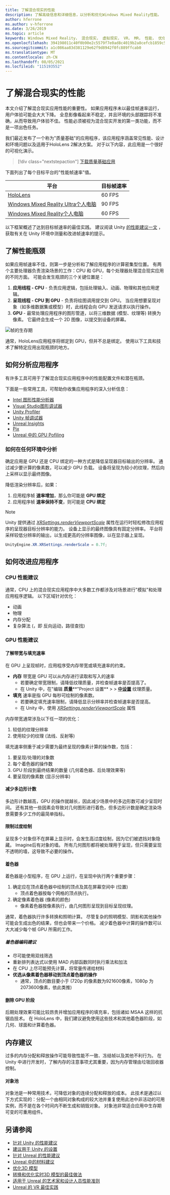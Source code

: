 ```yaml
---
title: 了解混合现实的性能
description: 了解高级信息和详细信息，以分析和优化Windows Mixed Reality性能。
author: hferrone
ms.author: v-hferrone
ms.date: 3/26/2019
ms.topic: article
keywords: Windows Mixed Reality， 混合现实， 虚拟现实， VR， MR， 性能， 优化， CPU， GPU
ms.openlocfilehash: 394198011c40f0b90e2c5579f7e0ad8c4019b2a8cefcb1859c544afcbce47df6
ms.sourcegitcommit: a1c086aa83d381129e62f9d8942f0fc889ffcab0
ms.translationtype: MT
ms.contentlocale: zh-CN
ms.lasthandoff: 08/05/2021
ms.locfileid: "115193552"
---
```

# <a name="understanding-performance-for-mixed-reality"></a>了解混合现实的性能

本文介绍了解混合现实应用性能的重要性。  如果应用程序未以最佳帧速率运行，用户体验可能会大大下降。 全息影像看起来不稳定，并且环境的头部跟踪将不准确，从而导致用户体验不佳。 性能必须被视为混合现实开发的第一类功能，而不是一项出色任务。

我们最近发布了一个称为"质量基础"的应用程序，该应用程序涵盖常见性能、设计和环境问题以及适用于HoloLens 2解决方案。 对于以下内容，此应用是一个很好的可视化演示。

> [!div class="nextstepaction"]
> [下载质量基础应用](https://www.microsoft.com/en-us/p/quality-fundamentals/9mwz852q88fw)

下面列出了每个目标平台的"性能帧速率"值。

| 平台 | 目标帧速率 |
|----------|-------------------|
| [HoloLens](/hololens/hololens1-hardware) | 60 FPS |
| [Windows Mixed Reality Ultra个人电脑](../../discover/immersive-headset-hardware-details.md) | 90 FPS |
| [Windows Mixed Reality个人电脑](../../discover/immersive-headset-hardware-details.md) | 60 FPS |

以下框架概述了达到目标帧速率的最佳实践。 建议阅读 Unity [的性能建议一文](../unity/performance-recommendations-for-unity.md) ，获取有关在 Unity 环境中测量和改进帧速率的提示。

## <a name="understanding-performance-bottlenecks"></a>了解性能瓶颈

如果应用帧速率不佳，则第一步是分析和了解应用程序的计算密集型位置。 有两个主要处理器负责渲染场景的工作：CPU 和 GPU，每个处理器处理混合现实应用的不同方面。 可能会发生瓶颈的三个关键位置是： 

1. **应用线程 - CPU** -
    负责应用逻辑，包括处理输入、动画、物理和其他应用逻辑。
2. **呈现线程 - CPU 到 GPU** - 负责将绘图调用提交到 GPU。 当应用想要呈现对象（如多维数据集或模型）时，此线程会向 GPU 发送请求以执行操作。
3. **GPU** - 最常处理应用程序的图形管道，以将三维数据 (模型、纹理等) 转换为像素。 它最终会生成一个 2D 图像，以提交到设备的屏幕。

![帧的生存期](images/lifetime-of-a-frame.png)

通常，HoloLens应用程序将绑定到 GPU，但并不总是绑定。 使用以下工具和技术了解特定应用出现瓶颈的地方。

## <a name="how-to-analyze-your-application"></a>如何分析应用程序

有许多工具可用于了解混合现实应用程序中的性能配置文件和潜在瓶颈。 

下面是一些常用工具，可帮助你收集应用程序的深入分析信息：
- [Intel 图形性能分析器](https://software.intel.com/gpa)
- [Visual Studio图形调试器](/visualstudio/debugger/graphics/visual-studio-graphics-diagnostics)
- [Unity Profiler](https://docs.unity3d.com/Manual/Profiler.html)
- [Unity 帧调试器](https://docs.unity3d.com/Manual/FrameDebugger.html)
- [Unreal Insights](../unreal/unreal-insights.md)
- [Pix](https://devblogs.microsoft.com/pix/)
- [Unreal 中的 GPU Pofiling](https://docs.unrealengine.com/en-US/TestingAndOptimization/PerformanceAndProfiling/GPU/index.html)

### <a name="how-to-profile-in-any-environment"></a>如何在任何环境中分析

确定应用是 GPU 还是 CPU 绑定的一种方式是降低呈现器目标输出的分辨率。 通过减少要计算的像素数，可以减少 GPU 负载。 设备将呈现为较小的纹理，然后向上采样以显示最终图像。

降低渲染分辨率后，如果：
1) 应用程序帧 **速率增加**，那么你可能是 **GPU 绑定**
1) 应用程序帧 **速率保持不变**，则可能是 **CPU 绑定**

>[!NOTE]
>Unity 提供通过 *[XRSettings.renderViewportScale](https://docs.unity3d.com/ScriptReference/XR.XRSettings-renderViewportScale.html)* 属性在运行时轻松修改应用程序的呈现器目标分辨率的能力。 设备上显示的最终图像具有固定分辨率。 平台将采样较低分辨率的输出，以生成更高的分辨率图像，以在显示器上呈现。 
>
>```CS
>UnityEngine.XR.XRSettings.renderScale = 0.7f;
>```

## <a name="how-to-improve-your-application"></a>如何改进应用程序

### <a name="cpu-performance-recommendations"></a>CPU 性能建议

通常，CPU 上的混合现实应用程序中大多数工作都涉及对场景进行"模拟"和处理应用程序逻辑。 以下区域针对优化：

- 动画
- 物理
- 内存分配
- 复杂算法 (，即 反向运动，路径查找) 

### <a name="gpu-performance-recommendations"></a>GPU 性能建议

#### <a name="understanding-bandwidth-vs-fill-rate"></a>了解带宽与填充速率
在 GPU 上呈现帧时，应用程序受内存带宽或填充速率的约束。

- **内存** 带宽是 GPU 可以从内存进行读取和写入的速率
    - 若要确定带宽限制，请降低纹理质量，并检查帧速率是否提高了。
    - 在 Unity 中，在"编辑 **质量****"Project 设置**  >    >  **[中设置](https://docs.unity3d.com/Manual/class-QualitySettings.html)** 纹理质量。
- **填充** 速率是指 GPU 每秒可绘制的像素数。
    - 若要确定填充速率限制，请降低显示分辨率并检查帧速率是否提高。 
    - 在 Unity 中，使用  *[XRSettings.renderViewportScale](https://docs.unity3d.com/ScriptReference/XR.XRSettings-renderViewportScale.html)* 属性

内存带宽通常涉及以下任一项的优化：
1) 较低的纹理分辨率
2) 使用较少的纹理 (法线、反射等) 

填充速率侧重于减少需要为最终呈现的像素计算的操作数，包括：
1) 要呈现/处理的对象数
2) 每个着色器的操作数
3) GPU 阶段到最终结果的数量 (几何着色器、后处理效果等) 
4) 要呈现的像素数 (显示分辨率) 

#### <a name="reduce-polygon-count"></a>减少多边形计数

多边形计数越高，GPU 的操作就越长，因此减少场景中[](/dynamics365/mixed-reality/import-tool/optimize-models#performance-targets)的多边形数可减少呈现时间。 还有其他一些因素会导致对几何图形进行着色，但多边形计数是确定渲染场景需要多少工作的最简单指标。

#### <a name="limit-overdraw"></a>限制过度绘制

呈现多个对象但不在屏幕上显示时，会发生高过度绘制，因为它们被遮挡对象隐藏。 Imagine后有对象的墙。 所有几何图形都将被处理用于呈现，但只需要呈现不透明的墙，这导致不必要的操作。

#### <a name="shaders"></a>着色器

着色器是小型程序，在 GPU 上运行，在呈现中执行两个重要步骤：
1) 确定应在顶点着色器中绘制的顶点及其在屏幕空间中 (位置) 
    - 顶点着色器按每个网格的顶点执行。
2) 确定像素着色器 (像素的颜色) 
    - 像素着色器按像素执行，由几何图形呈现到目标呈现纹理。

通常，着色器执行许多转换和照明计算。 尽管复杂的照明模型、阴影和其他操作可能会生成出色的结果，但也会带来一个价格。 减少着色器中计算的操作数可以大大减少每个帧 GPU 所需的工作。

##### <a name="shader-coding-recommendations"></a>着色器编码建议

- 尽可能使用双线筛选
- 重新排列表达式以使用 MAD 内部函数同时执行乘法和加法
- 在 CPU 上尽可能预先计算，将常量传递给材料
- **优选从像素着色器移动到顶点着色器的操作**
    - 通常，顶点的数目要小于 (720p 的像素数为921600像素，1080p 为2073600像素，依此类推) 

#### <a name="remove-gpu-stages"></a>删除 GPU 阶段

后期处理效果可能比较昂贵并增加应用程序的填充率，包括诸如 MSAA 这样的抗锯齿技术。 在 HoloLens 中，我们建议避免使用这些技术和其他着色器阶段，如几何、球面和计算着色器。

## <a name="memory-recommendations"></a>内存建议

过多的内存分配和释放操作可能导致性能不一致、冻结帧以及其他不利行为。 在 Unity 中进行开发时，了解内存的注意事项尤其重要，因为内存管理由垃圾回收器控制。

#### <a name="object-pooling"></a>对象池

对象池是一种常用技术，可降低对象的连续分配和释放的成本。 此技术是通过以下方式实现的：分配一个由相同对象构成的较大池并重复使用此池中非活动的可用实例，而不是在各个时间内不断生成和销毁对象。 对象池非常适合应用中生存期可变的可重用组件。

## <a name="see-also"></a>另请参阅
- [针对 Unity 的性能建议](../unity/performance-recommendations-for-unity.md)
- [建议用于 Unity 的设置](../unity/recommended-settings-for-unity.md)
- [针对 Unreal 的性能建议](../unreal/performance-recommendations-for-unreal.md)
- [Unreal 中的材料建议](../unreal/unreal-materials.md)
- [优化3D 模型](/dynamics365/mixed-reality/import-tool/optimize-models#performance-targets)
- [转换和优化实时3D 模型的最佳做法](/dynamics365/mixed-reality/import-tool/best-practices)
- [适用于 Unreal 的艺术家和设计人员性能准则](https://docs.unrealengine.com/en-US/TestingAndOptimization/PerformanceAndProfiling/Guidelines/index.html)
- [Unreal 的 VR 最佳实践](https://docs.unrealengine.com/en-US/SharingAndReleasing/XRDevelopment/VR/DevelopVR/ContentSetup/index.html)